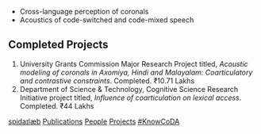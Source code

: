 
* Cross-language perception of coronals
* Acoustics of code-switched and code-mixed speech

## Completed Projects
1. University Grants Commission Major Research Project titled, *Acoustic modeling of coronals in Axomiya, Hindi and Malayalam: Coarticulatory and contrastive constraints*. Completed. ₹10.71 Lakhs
2. Department of Science & Technology, Cognitive Science Research Initiative project titled, *Influence of coarticulation on lexical access*. Completed. ₹44 Lakhs
<!--3. Department of Science & Technology & MHRD, IMPacting Research, INnovation and Technology (IMPRINT) Project titled *Grapheme sequence, visual, and articulatory complexity in Indian languages:
Towards a unified model for quantifying reading complexity for primary school textbooks*. Starting 2018 October. ₹133 Lakhs-->

[spidaɪlæb](index.md) [Publications](pubs.md) [People](people.md) [Projects](projects.md) [#KnowCoDA](KnowCoDA.md)